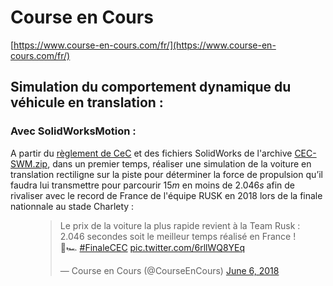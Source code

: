 # Course en Cours

[https://www.course-en-cours.com/fr/](https://www.course-en-cours.com/fr/)


## Simulation du comportement dynamique du véhicule en translation :

### Avec SolidWorksMotion :

A partir du [règlement de CeC](./course-en-cours-reglement-2021_2022.pdf) et des fichiers SolidWorks de l'archive [CEC-SWM.zip](../CeC/CEC-SWM.zip), dans un premier temps, réaliser une simulation de la voiture en translation rectiligne sur la piste pour déterminer la force de propulsion qu’il faudra lui transmettre pour parcourir $15 m$ en moins de $2.046 s$ afin de rivaliser avec le record de France de l'équipe RUSK en 2018 lors de la finale nationnale au stade Charlety :

<figure>
<blockquote class="twitter-tweet"><p lang="fr" dir="ltr">Le prix de la voiture la plus rapide revient à la Team Rusk : 2.046 secondes soit le meilleur temps réalisé en France ! 🏁🏎 <a href="https://twitter.com/hashtag/FinaleCEC?src=hash&amp;ref_src=twsrc%5Etfw">#FinaleCEC</a> <a href="https://t.co/6rllWQ8YEq">pic.twitter.com/6rllWQ8YEq</a></p>&mdash; Course en Cours (@CourseEnCours) <a href="https://twitter.com/CourseEnCours/status/1004403682681802754?ref_src=twsrc%5Etfw">June 6, 2018</a></blockquote> <script async src="https://platform.twitter.com/widgets.js" charset="utf-8"></script>
</figure>



<!--
On se propose maintenant d’étudier les matériaux et la géométrie des jantes et pneus qui constituent les roues motorisées du véhicule CeC. 

Dans un second temps, réaliser la simulation  d’une jante mise en rotation par rapport au châssis de la voiture sous l’effet d’un couple moteur constant et comparer les courbes des vitesses et accélérations angulaires obtenues selon que la jante soit en aluminium ou en plastique.  

  

Dans un troisième temps, simuler la rotation du pneu1 par rapport au châssis de la voiture sous l’effet d’un couple moteur constant et comparer les courbes des vitesses et accélérations angulaires obtenues avec celles de la simulation du pneu2 réalisée dans les mêmes conditions. 

  

Discuter : 

(Que se passe-t-il si l’on supprime le couple moteur avant la fin de l’étude ?) 

((Dans la réalité, il est peu vraisemblable qu’un couple constant soit appliqué. S’il s’agit d’un moteur fournissant ce couple, il doit démarrer, s’accoupler à la charge, et celui-ci va progresser régulièrement jusqu’à arriver à la valeur nominale. Modifier le couple appliqué à la roue pour que celui-ci croisse régulièrement jusqu’à sa valeur nominale au bout de 1s (pas); Justifier les résultats.)) 

  

Enfin, proposer une solution optimisée pour la roue… 
-->
